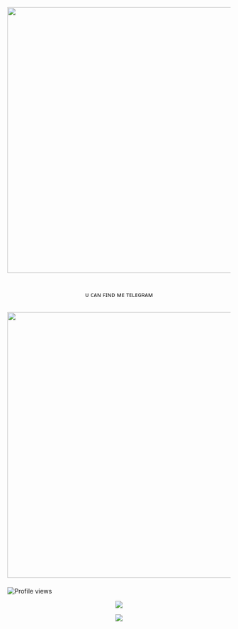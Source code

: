<a href="https://github.com/BotMasterOfficial/"><img src="https://img.shields.io/badge/Mukesh%20Solanki-gold?&style=flat-square?&logo=github" width=600px></a></p>

#
<p align="center">ᴜ ᴄᴀɴ ꜰɪɴᴅ ᴍᴇ ᴛᴇʟᴇɢʀᴀᴍ</p> 

##

## <a href="https://t.me/mkspali"><img src="https://img.shields.io/badge/Telegram-Mukesh%20Solanki-gold?&style=flat-square?&logo=telegram" width=600px></a></p>


![Profile views](https://komarev.com/ghpvc/?username=BotMasterOfficial&color=blue&style=flat-square&label=Profile+Views)
<p align="center"><a href="https://github.com/BotMasterOfficial"><img src="https://github-readme-stats.vercel.app/api?username=BotMasterOfficial&show_icons=true&theme=radical"></a></p>
<p align="center"><a href="https://github.com/BotMasterOfficial"><img src="https://github-readme-stats.vercel.app/api/top-langs/?username=BotMasterOfficial&theme=radical&layout=compact"></a></p> 

